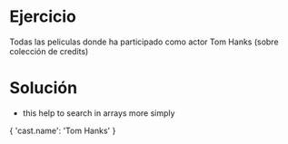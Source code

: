 # Ejercicio

Todas las peliculas donde ha participado como actor Tom Hanks (sobre colección de credits)

# Solución

- this help to search in arrays more simply

{
'cast.name': 'Tom Hanks'
}
